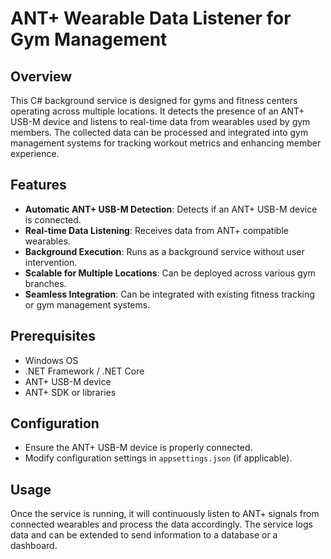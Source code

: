 # ANT+ Wearable Data Listener for Gym Management

## Overview
This C# background service is designed for gyms and fitness centers operating across multiple locations. It detects the presence of an ANT+ USB-M device and listens to real-time data from wearables used by gym members. The collected data can be processed and integrated into gym management systems for tracking workout metrics and enhancing member experience.

## Features
- **Automatic ANT+ USB-M Detection**: Detects if an ANT+ USB-M device is connected.
- **Real-time Data Listening**: Receives data from ANT+ compatible wearables.
- **Background Execution**: Runs as a background service without user intervention.
- **Scalable for Multiple Locations**: Can be deployed across various gym branches.
- **Seamless Integration**: Can be integrated with existing fitness tracking or gym management systems.

## Prerequisites
- Windows OS
- .NET Framework / .NET Core
- ANT+ USB-M device
- ANT+ SDK or libraries

## Configuration
- Ensure the ANT+ USB-M device is properly connected.
- Modify configuration settings in `appsettings.json` (if applicable).

## Usage
Once the service is running, it will continuously listen to ANT+ signals from connected wearables and process the data accordingly. The service logs data and can be extended to send information to a database or a dashboard.
